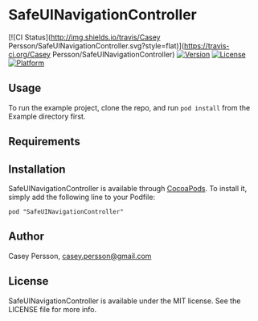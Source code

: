 # SafeUINavigationController

[![CI Status](http://img.shields.io/travis/Casey Persson/SafeUINavigationController.svg?style=flat)](https://travis-ci.org/Casey Persson/SafeUINavigationController)
[![Version](https://img.shields.io/cocoapods/v/SafeUINavigationController.svg?style=flat)](http://cocoadocs.org/docsets/SafeUINavigationController)
[![License](https://img.shields.io/cocoapods/l/SafeUINavigationController.svg?style=flat)](http://cocoadocs.org/docsets/SafeUINavigationController)
[![Platform](https://img.shields.io/cocoapods/p/SafeUINavigationController.svg?style=flat)](http://cocoadocs.org/docsets/SafeUINavigationController)

## Usage

To run the example project, clone the repo, and run `pod install` from the Example directory first.

## Requirements

## Installation

SafeUINavigationController is available through [CocoaPods](http://cocoapods.org). To install
it, simply add the following line to your Podfile:

    pod "SafeUINavigationController"

## Author

Casey Persson, casey.persson@gmail.com

## License

SafeUINavigationController is available under the MIT license. See the LICENSE file for more info.

